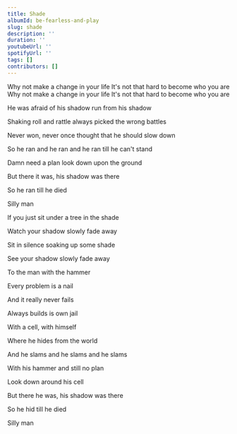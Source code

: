 ```yaml
---
title: Shade
albumId: be-fearless-and-play
slug: shade
description: ''
duration: ''
youtubeUrl: ''
spotifyUrl: ''
tags: []
contributors: []
---
```


Why not make a change in your life 
It's not that hard to become who you are 
Why not make a change in your life 
It's not that hard to become who you are 

He was afraid of his shadow run from his shadow 

Shaking roll and rattle always picked the wrong battles 

Never won, never once thought that he should slow down 

So he ran and he ran and he ran till he can't stand 

Damn need a plan look down upon the ground 

But there it was, his shadow was there 

So he ran till he died 

Silly man 



If you just sit under a tree in the shade 

Watch your shadow slowly fade away 

Sit in silence soaking up some shade 

See your shadow slowly fade away 



To the man with the hammer 

Every problem is a nail 

And it really never fails 

Always builds is own jail 

With a cell, with himself 

Where he hides from the world 

And he slams and he slams and he slams 

With his hammer and still no plan 

Look down around his cell 

But there he was, his shadow was there 

So he hid till he died 

Silly man
